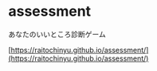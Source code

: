 # assessment
あなたのいいところ診断ゲーム

[https://raitochinyu.github.io/assessment/](https://raitochinyu.github.io/assessment/)
